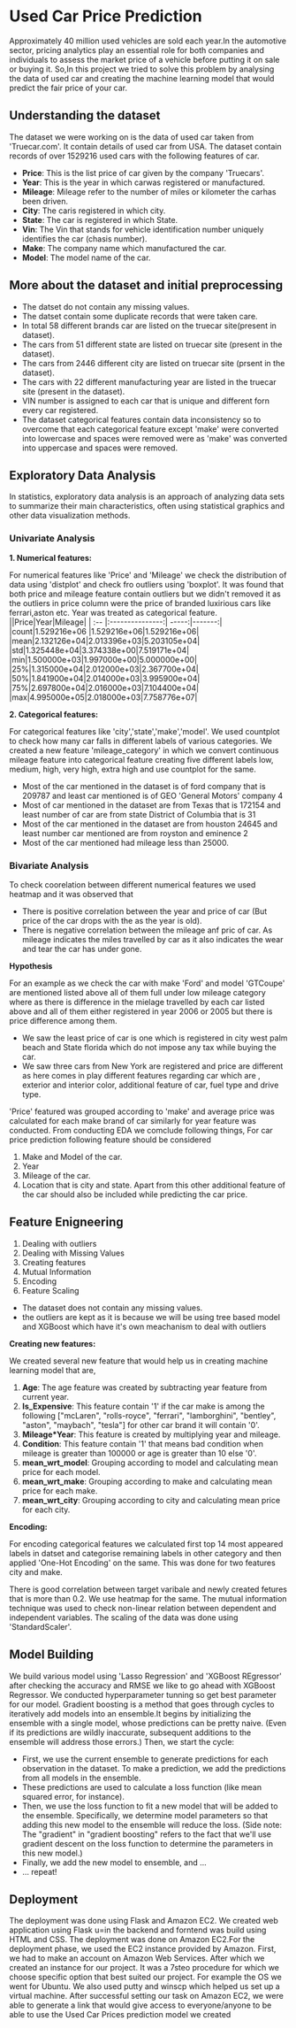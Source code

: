 # Used Car Price Prediction
Approximately 40 million used vehicles are sold each year.In the automotive sector, pricing analytics play an essential role for both companies and individuals to assess the market price of a vehicle before putting it on sale or buying it.
So,In this project we tried to solve this problem by analysing the data of used car and creating the machine learning model that would predict the fair price of your car.

## Understanding the dataset
The dataset we were working on is the data of used car taken from 'Truecar.com'. It contain details of used car from USA. The dataset contain records of over 1529216 used cars with the following features of car.
- **Price**: This is the list price of car given by the company 'Truecars'.
- **Year**: This is the year in which carwas registered or manufactured.
- **Mileage**: Mileage refer to the number of miles or kilometer the carhas been driven.
- **City**: The caris registered in which city.
- **State**: The car is registered in which State.
- **Vin**: The Vin that stands for vehicle identification number uniquely identifies the car (chasis number).
- **Make**: The company name which manufactured the car.
- **Model**: The model name of the car.

## More about the dataset and initial preprocessing
- The datset do not contain any missing values.
- The datset contain some duplicate records that were taken care.
- In total 58 different brands car are listed on the truecar site(present in dataset).
- The cars from 51 different state are listed on truecar site (present in the dataset).
- The cars from 2446 different city are listed on truecar site (prsent in the dataset).
- The cars with 22 different manufacturing year are listed in the truecar site (present in the dataset).
- VIN number is assigned to each car that is unique and different forn every car registered.
- The dataset categorical features contain data inconsistency so to overcome that each categorical feature except 'make' were converted into lowercase and spaces were removed were as 'make' was converted into uppercase and spaces were removed.

## Exploratory Data Analysis
In statistics, exploratory data analysis is an approach of analyzing data sets to summarize their main characteristics, often using statistical graphics and other data visualization methods.

### Univariate Analysis
**1. Numerical features:**

For numerical features like 'Price' and 'Mileage' we check the distribution of data using 'distplot' and check fro outliers using 'boxplot'. It was found that both price and mileage feature contain outliers but we didn't removed it as the outliers in price column were the price of branded luxirious cars like ferrari,aston etc. Year was treated as categorical feature.
||Price|Year|Mileage|
| :-- |:---------------:| -----:|-------:|
|count|1.529216e+06	|1.529216e+06|1.529216e+06|
|mean|2.132126e+04|2.013396e+03|5.203105e+04|
|std|1.325448e+04|3.374338e+00|7.519171e+04|
|min|1.500000e+03|1.997000e+00|5.000000e+00|
|25%|1.315000e+04|2.012000e+03|2.367700e+04|
|50%|1.841900e+04|2.014000e+03|3.995900e+04|
|75%|2.697800e+04|2.016000e+03|7.104400e+04|
|max|4.995000e+05|2.018000e+03|7.758776e+07|

**2. Categorical features:**

For categorical features like 'city','state','make','model'. We used countplot to check how many car falls in different labels of various categories. We created a new feature 'mileage_category' in which we convert continuous mileage feature into categorical feature creating five different labels low, medium, high, very high, extra high and use countplot for the same.
- Most of the car mentioned in the dataset is of ford company that is 209787 and least car mentioned is of GEO 'General Motors' company 4
- Most of car mentioned in the dataset are from Texas that is 172154 and least number of car are from state District of Columbia that is 31
- Most of the car mentioned in the dataset are from houston 24645 and least number car mentioned are from royston and eminence	2
- Most of the car mentioned had mileage less than 25000.

### Bivariate Analysis
To check coorelation between different numerical features we used heatmap and it was observed that 
- There is positive correlation between the year and price of car (But price of the car drops with the as the year is old).
- There is negative correlation between the mileage anf pric of car. As mileage indicates the miles travelled by car as it also indicates the wear and tear the car has under gone.

**Hypothesis**

For an example as we check the car with make 'Ford' and model 'GTCoupe' are mentioned listed above all of them full under low mileage category where as there is difference in the mielage travelled by each car listed above and all of them either registered in year 2006 or 2005 but there is price difference among them.
- We saw the least price of car is one which is registered in city west palm beach and State florida which do not impose any tax while buying the car.
- We saw three cars from New York are registered and price are different as here comes in play different features regarding car which are , exterior and interior color, additional feature of car, fuel type and drive type.

'Price' featured was grouped according to 'make' and average price was calculated for each make brand of car similarly for year feature was conducted. From conducting EDA we comclude following things,
For car price prediction following feature should be considered
1. Make and Model of the car.
2. Year
3. Mileage of the car.
4. Location that is city and state.
Apart from this other additional feature of the car should also be included while predicting the car price.

## Feature Enigneering
1. Dealing with outliers
2. Dealing with Missing Values
3. Creating features
4. Mutual Information
5. Encoding
6. Feature Scaling
 
- The dataset does not contain any missing values. 
- the outliers are kept as it is because we will be using tree based model and XGBoost which have it's own meachanism to deal with outliers

**Creating new features:**

We created several new feature that would help us in creating machine learning model that are,
1. **Age**: The age feature was created by subtracting year feature from current year.
2. **Is_Expensive**: This feature contain '1' if the car make is among the following ["mcLaren", "rolls-royce", "ferrari", "lamborghini", "bentley", "aston", "maybach", "tesla"] for other car brand it will contain '0'.
3. **Mileage*Year**: This feature is created by multiplying year and mileage.
4. **Condition**: This feature contain '1' that means bad condition when mileage is greater than 100000 or age is greater than 10 else '0'.
5. **mean_wrt_model**: Grouping according to model and calculating mean price for each model.
6. **mean_wrt_make**: Grouping according to make and calculating mean price for each make.
7. **mean_wrt_city**: Grouping according to city and calculating mean price for each city.

**Encoding:**

For encoding categorical features we calculated first top 14 most appeared labels in datset and categorise remaining labels in other category and then applied 'One-Hot Encoding' on the same. This was done for two features city and make.

There is good correlation between target varibale and newly created fetures that is more than 0.2. We use heatmap for the same. The mutual information technique was used to check non-linear
relation between dependent and independent variables. The scaling of the data was done using 'StandardScaler'.

## Model Building
We build various model using 'Lasso Regression' and 'XGBoost REgressor' after checking the accuracy and RMSE we like to go ahead with XGBoost Regressor. We conducted hyperparameter
tunning so get best parameter for our model.
Gradient boosting is a method that goes through cycles to iteratively add models into an ensemble.It begins by initializing the ensemble with a single model, whose predictions can be pretty naive. (Even if its predictions are wildly inaccurate, subsequent additions to the ensemble will address those errors.)
Then, we start the cycle:
- First, we use the current ensemble to generate predictions for each observation in the dataset. To make a prediction, we add the predictions from all models in the ensemble.
- These predictions are used to calculate a loss function (like mean squared error, for instance).
- Then, we use the loss function to fit a new model that will be added to the ensemble. Specifically, we determine model parameters so that adding this new model to the ensemble will reduce the loss. (Side note: The "gradient" in "gradient boosting" refers to the fact that we'll use gradient descent on the loss function to determine the parameters in this new model.)
- Finally, we add the new model to ensemble, and ...
- ... repeat!

## Deployment
The deployment was done using Flask and Amazon EC2. We created web application using Flask u=in the backend and forntend was build using HTML and CSS. The deployment was done on Amazon EC2.For the deployment phase, we used the EC2 instance provided by Amazon. First, we had to make an account on Amazon Web Services. After which we created an instance for our project. It was a 7steo procedure for which we choose specific option that best suited our project. For example the OS we went for Ubuntu. We also used putty and winscp which helped us set up a virtual machine. After successful setting our task on Amazon EC2, we were able to generate a link that would give access to everyone/anyone to be able to use the Used Car Prices prediction model we created
